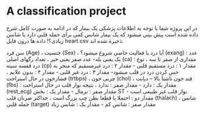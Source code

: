 # A classification project
در این پروژه شما با توجه به اطلاعات پزشکی یک بیمار که در ادامه به صورت کامل شرح داده شده است پیش بینی میشود که یک بیمار شانس کمی برای حمله قلبی دارد یا شانس زیادی؟!
داده ها درون فایل
heart.csv
ذخیره شده اند.

سن فرد (Age)
، جنسیت (Sex)
، آیا درد با فعالیت خاصی شروع میشود؟  (exang)
: عدد یک یعنی بله-
عدد صفر یعنی خیر
، تعداد رگهای اصلی (ca)
: مقداری از صفر تا سه
، نوع درد قفسه سینه (cp)
مقدار ۱ : درد مستقیم قلبی -
مقدار ۲ : درد غیرمسقیم که منجر به حس کردن درد در قلب میشود-
مقدار ۳ : درد غیر قلبی -
مقدار ۴ : بدون علایم
، فشارخون در حال استراحت (trtbps)
، چربی خون (chol)
، قند خون ناشتا بالا – دیابت (fbs)
: مقدار یک : دارد -
مقدار صفر : ندارد
، نتیجه نوار قلب در حال استراحت (rest_ecg)
مقدار صفر : نرمال -
مقدار یک : بخش ST نوار قلب غیر طبیعی است -
مقدار دو : احتملا یا قطعا بطن چپ بزرگ است 
، حداکثر ضربان قلب (thalach)
، شانس حمله قلبی (target)
مقدار صفر : شانس کم -
مقدار یک : شانس زیاد 
